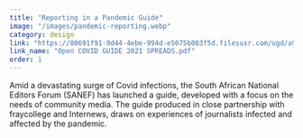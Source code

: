 ```yaml
---
title: "Reporting in a Pandemic Guide"
image: "/images/pandemic-reporting.webp"
category: design
link: "https://80691f91-9d44-4ebe-994d-e5075b083f5d.filesusr.com/ugd/a9a99a_f4f722711d5f44239ee4b8e45857ba92.pdf"
link_name: "Open COVID GUIDE 2021 SPREADS.pdf"
order: 1
---
```


Amid a devastating surge of Covid infections, the South African National Editors Forum (SANEF) has launched a guide, developed with a focus on the needs of community media. The guide produced in close partnership with fraycollege and Internews, draws on experiences of journalists infected and affected by the pandemic.
